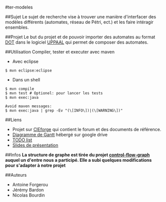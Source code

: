 #ter-modeles

##Sujet
Le sujet de recherche vise à trouver une manière d'interfacer des modèles différents (automates, réseau de Pétri, ect.) et les faire intéragir ensembles.

##Projet
Le but du projet et de pouvoir importer des automates au format [DOT](http://fr.wikipedia.org/wiki/DOT_(langage)) dans le logiciel [UPPAAL](http://www.uppaal.org) qui permet de composer des automates. 

##Utilisation
Compiler, tester et executer avec maven

* Avec eclipse

```
$ mvn eclipse:eclipse
```

* Dans un shell

```
$ mvn compile
$ mvn test # Optionel: pour lancer les tests
$ mvn exec:java

Avoid maven messages: 
$ mvn exec:java | grep -Ev "(\[INFO\])|(\[WARNING\])" 
```

##Liens
* Projet sur [CIEforge](https://cieforge.univ-nantes.fr/projects/hetersys/) qui contient le forum et des documents de référence.
* [Diagramme de Gantt](https://drive.google.com/open?id=0B-uNQeLFVbHVdDFldXFaVDJ0T28&authuser=0) hébergé sur google drive
* [TODO list](https://github.com/masters-info-nantes/ter-modeles/blob/master/TODO.md)
* [Slides de présentation]()

##Infos
**La structure de graphe est tirée du projet [control-flow-graph](https://github.com/masters-info-nantes/control-flow-graph) auquel un d'entre nous a participé. Elle a subi quelques modifications pour s'adapter à notre projet**

##Auteurs
* Antoine Forgerou
* Jérémy Bardon
* Nicolas Bourdin
